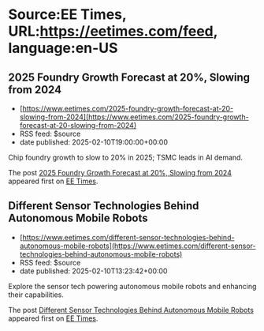 # Source:EE Times, URL:https://eetimes.com/feed, language:en-US

## 2025 Foundry Growth Forecast at 20%, Slowing from 2024
 - [https://www.eetimes.com/2025-foundry-growth-forecast-at-20-slowing-from-2024](https://www.eetimes.com/2025-foundry-growth-forecast-at-20-slowing-from-2024)
 - RSS feed: $source
 - date published: 2025-02-10T19:00:00+00:00

<p>Chip foundry growth to slow to 20% in 2025; TSMC leads in AI demand. </p>
<p>The post <a href="https://www.eetimes.com/2025-foundry-growth-forecast-at-20-slowing-from-2024/">2025 Foundry Growth Forecast at 20%, Slowing from 2024</a> appeared first on <a href="https://www.eetimes.com">EE Times</a>.</p>

## Different Sensor Technologies Behind Autonomous Mobile Robots
 - [https://www.eetimes.com/different-sensor-technologies-behind-autonomous-mobile-robots](https://www.eetimes.com/different-sensor-technologies-behind-autonomous-mobile-robots)
 - RSS feed: $source
 - date published: 2025-02-10T13:23:42+00:00

<p>Explore the sensor tech powering autonomous mobile robots and enhancing their capabilities. </p>
<p>The post <a href="https://www.eetimes.com/different-sensor-technologies-behind-autonomous-mobile-robots/">Different Sensor Technologies Behind Autonomous Mobile Robots</a> appeared first on <a href="https://www.eetimes.com">EE Times</a>.</p>

